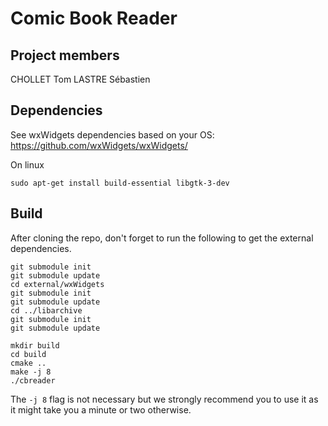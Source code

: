 # Comic Book Reader

## Project members

CHOLLET Tom
LASTRE Sébastien

## Dependencies

See wxWidgets dependencies based on your OS: https://github.com/wxWidgets/wxWidgets/

On linux

```
sudo apt-get install build-essential libgtk-3-dev
```

## Build

After cloning the repo, don't forget to run the following to get the external dependencies.
```
git submodule init
git submodule update
cd external/wxWidgets
git submodule init
git submodule update
cd ../libarchive
git submodule init
git submodule update
``` 

```
mkdir build
cd build
cmake ..
make -j 8
./cbreader
```

The ```-j 8``` flag is not necessary but we strongly recommend you to use it as it might take you a minute or two otherwise.
